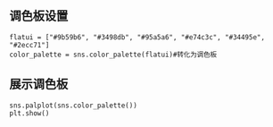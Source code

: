 ## 调色板设置
```
flatui = ["#9b59b6", "#3498db", "#95a5a6", "#e74c3c", "#34495e", "#2ecc71"]
color_palette = sns.color_palette(flatui)#转化为调色板
```
## 展示调色板
```
sns.palplot(sns.color_palette())
plt.show()
```
